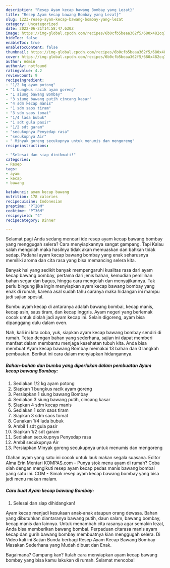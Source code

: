 ```yaml
---
description: "Resep Ayam kecap bawang Bombay yang Lezat}"
title: "Resep Ayam kecap bawang Bombay yang Lezat}"
slug: 1223-resep-ayam-kecap-bawang-bombay-yang-lezat
category: Uncategorized
date: 2022-06-21T14:58:47.630Z
image: https://img-global.cpcdn.com/recipes/6b0cfb5beaa362f5/680x482cq70/ayam-kecap-bawang-bombay-foto-resep-utama.jpg
hideToc: false
enableToc: true
enableTocContent: false
thumbnail: https://img-global.cpcdn.com/recipes/6b0cfb5beaa362f5/680x482cq70/ayam-kecap-bawang-bombay-foto-resep-utama.jpg
cover: https://img-global.cpcdn.com/recipes/6b0cfb5beaa362f5/680x482cq70/ayam-kecap-bawang-bombay-foto-resep-utama.jpg
author: Admin
authorAv: notfound
ratingvalue: 4.2
reviewcount: 9
recipeingredient:
- "1/2 kg ayam potong"
- "1 bungkus racik ayam goreng"
- "1 siung bawang Bombay"
- "3 siung bawang putih cincang kasar"
- "4 sdm kecap manis"
- "1 sdm saos tiram"
- "3 sdm saos tomat"
- "1/4 lada bubuk"
- "1 sdt gula pasir"
- "1/2 sdt garam"
- "secukupnya Penyedap rasa"
- "secukupnya Air"
- " Minyak goreng secukupnya untuk menumis dan mengoreng"
recipeinstructions:

- "Selesai dan siap dinikmati!"
categories:
- Resep
tags:
- ayam
- kecap
- bawang

katakunci: ayam kecap bawang 
nutrition: 178 calories
recipecuisine: Indonesian
preptime: "PT20M"
cooktime: "PT36M"
recipeyield: "4"
recipecategory: Dinner

---
```



Selamat pagi Anda sedang mencari ide resep ayam kecap bawang bombay yang menggugah selera? Cara menyiapkannya sangat gampang. Tapi Kalau salah mengolah maka hasilnya tidak akan memuaskan dan bahkan tidak sedap. Padahal ayam kecap bawang bombay yang enak seharusnya memiliki aroma dan cita rasa yang bisa memancing selera kita.


Banyak hal yang sedikit banyak mempengaruhi kualitas rasa dari ayam kecap bawang bombay, pertama dari jenis bahan, kemudian pemilihan bahan segar dan bagus, hingga cara mengolah dan menyajikannya. Tak perlu bingung jika ingin menyiapkan ayam kecap bawang bombay yang enak di rumah, karena asal sudah tahu caranya maka hidangan ini mampu jadi sajian spesial.

Bumbu ayam kecap di antaranya adalah bawang bombai, kecap manis, kecap asin, saus tiram, dan kecap inggris. Ayam negeri yang berlemak cocok untuk diolah jadi ayam kecap ini. Selain digoreng, ayam bisa dipanggang dulu dalam oven.


Nah, kali ini kita coba, yuk, siapkan ayam kecap bawang bombay sendiri di rumah. Tetap dengan bahan yang sederhana, sajian ini dapat memberi manfaat dalam membantu menjaga kesehatan tubuh kita. Anda bisa membuat Ayam kecap bawang Bombay memakai 13 bahan dan 0 langkah pembuatan. Berikut ini cara dalam menyiapkan hidangannya.

<!--inarticleads1-->

##### Bahan-bahan dan bumbu yang diperlukan dalam pembuatan Ayam kecap bawang Bombay:

1. Sediakan 1/2 kg ayam potong
1. Siapkan 1 bungkus racik ayam goreng
1. Persiapkan 1 siung bawang Bombay
1. Sediakan 3 siung bawang putih, cincang kasar
1. Siapkan 4 sdm kecap manis
1. Sediakan 1 sdm saos tiram
1. Siapkan 3 sdm saos tomat
1. Gunakan 1/4 lada bubuk
1. Ambil 1 sdt gula pasir
1. Siapkan 1/2 sdt garam
1. Sediakan secukupnya Penyedap rasa
1. Ambil secukupnya Air
1. Persiapkan  Minyak goreng secukupnya untuk menumis dan mengoreng


Olahan ayam yang satu ini cocok untuk lauk makan segala suasana. Editor Alma Erin Mentari KOMPAS.com - Punya stok menu ayam di rumah? Coba olah dengan mengikuti resep ayam kecap pedas manis bawang bombai yang satu ini. COM - Simak resep ayam kecap bawang bombay yang bisa jadi menu makan malam. 

<!--inarticleads2-->

##### Cara buat Ayam kecap bawang Bombay:


1. Selesai dan siap dihidangkan!

Ayam kecap menjadi kesukaan anak-anak ataupun orang dewasa. Bahan yang dibutuhkan diantaranya bawang putih, daun salam, bawang bombay, kecap manis dan lainnya. Untuk menambah cita rasanya agar semakin lezat, Anda bisa memberikan bawang bombai. Perpaduan citarasa manis ayam kecap dan gurih bawang bombay membuatnya kian menggugah selera. Di Video kali ini Sajian Bunda berbagi Resep Ayam Kecap Bawang Bombay Masakan Sederhana yang Mudah dibuat dan Enak. 

Bagaimana? Gampang kan? Itulah cara menyiapkan ayam kecap bawang bombay yang bisa kamu lakukan di rumah. Selamat mencoba!
